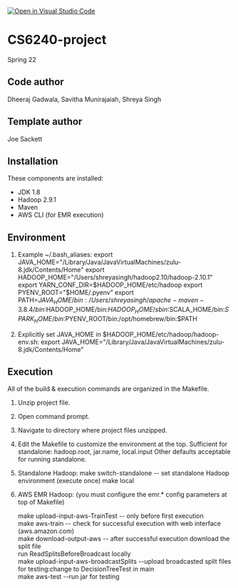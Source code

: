 [![Open in Visual Studio Code](https://classroom.github.com/assets/open-in-vscode-f059dc9a6f8d3a56e377f745f24479a46679e63a5d9fe6f495e02850cd0d8118.svg)](https://classroom.github.com/online_ide?assignment_repo_id=6999006&assignment_repo_type=AssignmentRepo)
# CS6240-project
Spring 22

Code author
-----------
Dheeraj Gadwala, Savitha Munirajaiah, Shreya Singh

Template author
-----------
Joe Sackett

Installation
------------
These components are installed:
- JDK 1.8
- Hadoop 2.9.1
- Maven
- AWS CLI (for EMR execution)

Environment
-----------
1) Example ~/.bash_aliases: export JAVA_HOME="/Library/Java/JavaVirtualMachines/zulu-8.jdk/Contents/Home"
   export HADOOP_HOME="/Users/shreyasingh/hadoop2.10/hadoop-2.10.1"
   export YARN_CONF_DIR=$HADOOP_HOME/etc/hadoop
   export PYENV_ROOT="$HOME/.pyenv"
   export PATH=$JAVA_HOME/bin:/Users/shreyasingh/apache-maven-3.8.4/bin:$HADOOP_HOME/bin:$HADOOP_HOME/sbin:$SCALA_HOME/bin:$SPARK_HOME/bin:$PYENV_ROOT/bin:/opt/homebrew/bin:$PATH

2) Explicitly set JAVA_HOME in $HADOOP_HOME/etc/hadoop/hadoop-env.sh:
   export JAVA_HOME="/Library/Java/JavaVirtualMachines/zulu-8.jdk/Contents/Home"

Execution
---------
All of the build & execution commands are organized in the Makefile.
1) Unzip project file.
2) Open command prompt.
3) Navigate to directory where project files unzipped.
4) Edit the Makefile to customize the environment at the top.
   Sufficient for standalone: hadoop.root, jar.name, local.input
   Other defaults acceptable for running standalone.
5) Standalone Hadoop:
   make switch-standalone		-- set standalone Hadoop environment (execute once)
   make local

6) AWS EMR Hadoop: (you must configure the emr.* config parameters at top of Makefile)

   make upload-input-aws-TrainTest		-- only before first execution<br>
   make aws-train					-- check for successful execution with web interface (aws.amazon.com)<br>
   make download-output-aws			-- after successful execution download the split file<br>
   run ReadSplitsBeforeBroadcast locally<br>
   make upload-input-aws-broadcastSplits --upload broadcasted split files <br>
   for testing:change to DecisionTreeTest in main<br>
   make aws-test                 --run jar for testing<br>
